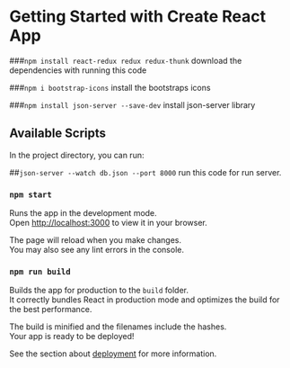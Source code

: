# Getting Started with Create React App

###`npm install react-redux redux redux-thunk`
download the dependencies with running this code

###`npm i bootstrap-icons`
install the bootstraps icons

###`npm install json-server --save-dev`
install json-server library




## Available Scripts

In the project directory, you can run:


##`json-server --watch db.json --port 8000`
run this code for run server.

### `npm start`

Runs the app in the development mode.\
Open [http://localhost:3000](http://localhost:3000) to view it in your browser.

The page will reload when you make changes.\
You may also see any lint errors in the console.


### `npm run build`

Builds the app for production to the `build` folder.\
It correctly bundles React in production mode and optimizes the build for the best performance.

The build is minified and the filenames include the hashes.\
Your app is ready to be deployed!

See the section about [deployment](https://facebook.github.io/create-react-app/docs/deployment) for more information.
